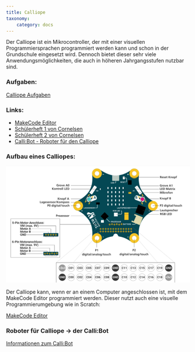 ```yaml
---
title: Calliope
taxonomy:
    category: docs
---
```

Der Calliope ist ein Mikrocontroller, der mit einer visuellen Programmiersprachen programmiert werden kann und schon in der Grundschule eingesetzt wird. Dennoch bietet dieser sehr viele Anwendungsmöglichkeiten, die auch in höheren Jahrgangsstufen nutzbar sind.

### Aufgaben: 
[Calliope Aufgaben](./01aufgaben)

### Links:
- [MakeCode Editor](https://makecode.calliope.cc/beta)
- [Schülerheft 1 von Cornelsen](../../files/cornelsen-schuelermaterial-1.pdf)
- [Schülerheft 2 von Cornelsen](../../files/cornelsen-schuelermaterial-2.pdf)
- [Calli:Bot - Roboter für den Calliope](./01callibot)

### Aufbau eines Calliopes:
![Calliope](../../images/calliope.png)

Der Calliope kann, wenn er an einem Computer angeschlossen ist, mit dem MakeCode Editor programmiert werden. Dieser nutzt auch eine visuelle Programmierumgebung wie in Scratch:

[MakeCode Editor](https://makecode.calliope.cc/beta)

### Roboter für Calliope -> der Calli:Bot
[Informationen zum Calli:Bot](./01callibot)